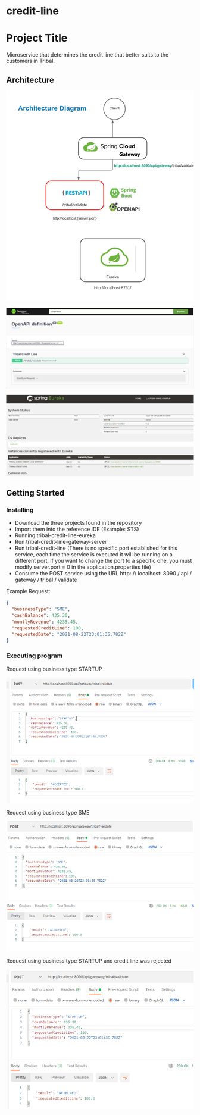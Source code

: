 # credit-line

# Project Title

Microservice that determines the credit line that better suits to the customers in Tribal.

## Architecture
![](images/Diagram.png)

![](images/swaggerdefinition.PNG)

![](images/Eurekaserver.PNG)


## Getting Started


### Installing

*  Download the three projects found in the repository
*  Import them into the reference IDE (Example: STS)
*  Running tribal-credit-line-eureka
*  Run tribal-credit-line-gateway-server
*  Run tribal-credit-line (There is no specific port
established for this service, each time the service is executed it will be running on a different port,
if you want to change the port to a specific one, you must modify server.port = 0 in the application.properties file)
*  Consume the POST service using the URL http: // localhost: 8090 / api / gateway / tribal / validate

Example Request:

```json
{
  "businessType": "SME",
  "cashBalance": 435.30,
  "montlyRevenue": 4235.45,
  "requestedCreditLine": 100,
  "requestedDate": "2021-08-22T23:01:35.782Z"
}
```

### Executing program

Request using business type STARTUP

![](images/Request_STARTUP.PNG)

Request using business type SME

![](images/Request_SME.PNG)

Request using business type STARTUP and credit line was rejected

![](images/Request_Rejected.PNG)

